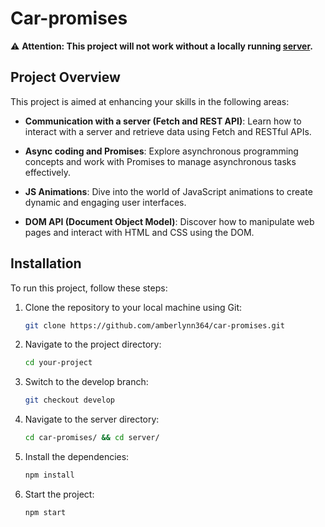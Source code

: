 # Сar-promises

⚠️ **Attention: This project will not work without a locally running [server](#installation).**

## Project Overview

This project is aimed at enhancing your skills in the following areas:

- **Communication with a server (Fetch and REST API)**: Learn how to interact with a server and retrieve data using Fetch and RESTful APIs.

- **Async coding and Promises**: Explore asynchronous programming concepts and work with Promises to manage asynchronous tasks effectively.

- **JS Animations**: Dive into the world of JavaScript animations to create dynamic and engaging user interfaces.

- **DOM API (Document Object Model)**: Discover how to manipulate web pages and interact with HTML and CSS using the DOM.

## Installation

To run this project, follow these steps:

1. Clone the repository to your local machine using Git:

   ```bash
   git clone https://github.com/amberlynn364/car-promises.git
   ```
2. Navigate to the project directory:
   ```bash
   cd your-project
   ```
3. Switch to the develop branch:
   ```bash
   git checkout develop
   ```
3. Navigate to the server directory:
   ```bash
   cd car-promises/ && cd server/
   ```
5. Install the dependencies:
   ```bash
   npm install
   ```
6. Start the project:
   ```bash
   npm start
   ```